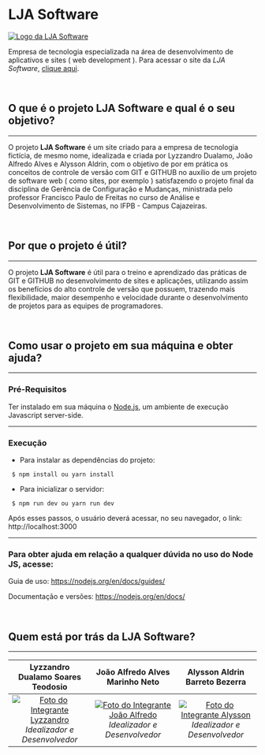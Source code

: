 # LJA Software
[![Logo da LJA Software](https://avatars.githubusercontent.com/u/99517827?s=200&v=4)](https://github.com/LJASoftware)

Empresa de tecnologia especializada na área de desenvolvimento de aplicativos e sites ( web development ). Para acessar o site da *LJA Software*, [clique aqui](https://ljasoftware-github-io-eight.vercel.app/).

&nbsp;

## O que é o projeto LJA Software e qual é o seu objetivo?

---

O projeto **LJA Software** é um site criado para a empresa de tecnologia fictícia, de mesmo nome, idealizada e criada por Lyzzandro Dualamo, João Alfredo Alves e Alysson Aldrin, com o objetivo de por em prática os conceitos de controle de versão com GIT e GITHUB no auxílio de um projeto de software web ( como sites, por exemplo ) satisfazendo o projeto final da disciplina de Gerência de Configuração e Mudanças, ministrada pelo professor Francisco Paulo de Freitas no curso de Análise e Desenvolvimento de Sistemas, no IFPB - Campus Cajazeiras.

&nbsp;

## Por que o projeto é útil?

---

O projeto **LJA Software** é útil para o treino e aprendizado das práticas de GIT e GITHUB no desenvolvimento de sites e aplicações, utilizando assim os benefícios do alto controle de versão que possuem, trazendo mais flexibilidade, maior desempenho e velocidade durante o desenvolvimento de projetos para as equipes de programadores.

&nbsp;

## Como usar o projeto em sua máquina e obter ajuda?
---
### Pré-Requisitos

Ter instalado em sua máquina o [Node.js](https://nodejs.org/en/download/), um ambiente de execução Javascript server-side.

---

### Execução

- Para instalar as dependências do projeto:

```
 $ npm install ou yarn install
```

- Para inicializar o servidor:
```
 $ npm run dev ou yarn run dev
```

Após esses passos, o usuário deverá acessar, no seu navegador, o link: http://localhost:3000

---

### Para obter ajuda em relação a qualquer dúvida no uso do **Node JS**, acesse:

Guia de uso: https://nodejs.org/en/docs/guides/

Documentação e versões: https://nodejs.org/en/docs/

&nbsp;

## Quem está por trás da LJA Software?

---
Lyzzandro Dualamo Soares Teodosio | João Alfredo Alves Marinho Neto | Alysson Aldrin Barreto Bezerra
:------: | :------: | :------:
[![Foto do Integrante Lyzzandro](https://avatars.githubusercontent.com/u/59299120?v=4)](https://github.com/lyzzandro) *Idealizador e Desenvolvedor* | [![Foto do Integrante João Alfredo](https://avatars.githubusercontent.com/u/68473607?v=4)](https://github.com/JoaoAlfredoAlves) *Idealizador e Desenvolvedor* | [![Foto do Integrante Alysson](https://avatars.githubusercontent.com/u/14878862?v=4)](https://github.com/alyssonaldrin) *Idealizador e Desenvolvedor* 